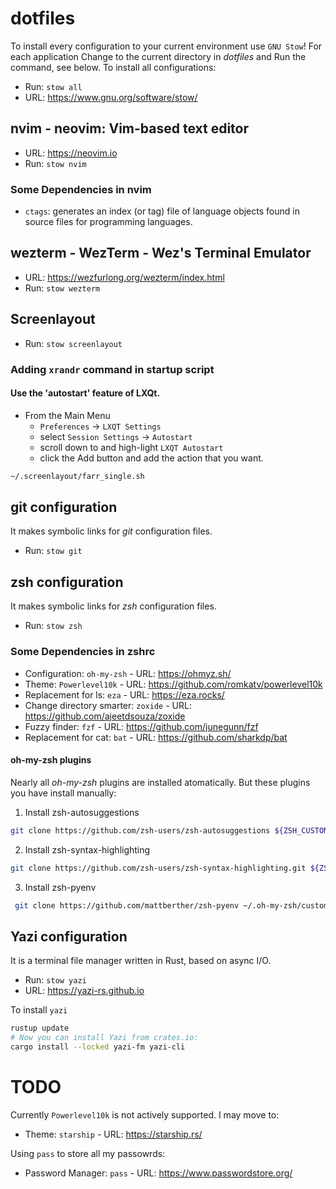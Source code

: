 # dotfiles

To install every configuration to your current environment use
`GNU Stow`! For each application Change to the current directory in
*dotfiles* and Run the command, see below. To install all
configurations:

* Run: `stow all`
* URL: https://www.gnu.org/software/stow/

## nvim - neovim: Vim-based text editor

* URL: https://neovim.io
* Run: `stow nvim`

### Some Dependencies in nvim

* `ctags`: generates an index (or tag) file of language objects found in
  source files for programming languages.

## wezterm - WezTerm - Wez's Terminal Emulator

* URL: https://wezfurlong.org/wezterm/index.html
* Run: `stow wezterm`

## Screenlayout

* Run: `stow screenlayout`

### Adding `xrandr` command in startup script

#### Use the 'autostart' feature of LXQt.

* From the Main Menu
    + `Preferences` -> `LXQT Settings`
    + select `Session Settings` -> `Autostart`
    + scroll down to and high-light `LXQT Autostart`
    + click the Add button and add the action that you want.

```sh
~/.screenlayout/farr_single.sh
```

## git configuration

It makes symbolic links for *git* configuration files.

* Run: `stow git`

## zsh configuration

It makes symbolic links for *zsh* configuration files.

* Run: `stow zsh`

### Some Dependencies in zshrc

* Configuration: `oh-my-zsh` - URL: https://ohmyz.sh/
* Theme: `Powerlevel10k` - URL: https://github.com/romkatv/powerlevel10k
* Replacement for ls: `eza` - URL: https://eza.rocks/
* Change directory smarter: `zoxide` - URL: https://github.com/ajeetdsouza/zoxide
* Fuzzy finder: `fzf` - URL: https://github.com/junegunn/fzf
* Replacement for cat: `bat` - URL: https://github.com/sharkdp/bat

#### oh-my-zsh plugins

Nearly all *oh-my-zsh* plugins are installed atomatically. But these
plugins you have install manually:

1. Install zsh-autosuggestions

```sh
git clone https://github.com/zsh-users/zsh-autosuggestions ${ZSH_CUSTOM:-~/.oh-my-zsh/custom}/plugins/zsh-autosuggestions
```

2. Install zsh-syntax-highlighting

```sh
git clone https://github.com/zsh-users/zsh-syntax-highlighting.git ${ZSH_CUSTOM:-~/.oh-my-zsh/custom}/plugins/zsh-syntax-highlighting
```

3. Install zsh-pyenv

```sh
 git clone https://github.com/mattberther/zsh-pyenv ~/.oh-my-zsh/custom/plugins/zsh-pyenv ${ZSH_CUSTOM:-~/.oh-my-zsh/custom}/plugins/zsh-pyenv
```

## Yazi configuration

It is a terminal file manager written in Rust, based on async I/O.

* Run: `stow yazi`
* URL: https://yazi-rs.github.io

To install `yazi`

```sh
rustup update
# Now you can install Yazi from crates.io:
cargo install --locked yazi-fm yazi-cli
```

# TODO

Currently `Powerlevel10k` is not actively supported. I may move to:

- Theme: `starship` - URL: https://starship.rs/

Using `pass` to store all my passowrds:

- Password Manager: `pass` - URL: https://www.passwordstore.org/
